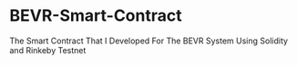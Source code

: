 # BEVR-Smart-Contract
The Smart Contract That I Developed For The BEVR System Using Solidity and Rinkeby Testnet
